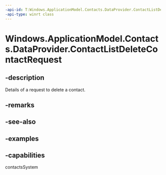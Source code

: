 ```yaml
---
-api-id: T:Windows.ApplicationModel.Contacts.DataProvider.ContactListDeleteContactRequest
-api-type: winrt class
---
```


<!-- Class syntax.
public class ContactListDeleteContactRequest
-->

# Windows.ApplicationModel.Contacts.DataProvider.ContactListDeleteContactRequest

## -description
Details of a request to delete a contact.

## -remarks

## -see-also

## -examples

## -capabilities
contactsSystem
